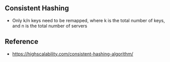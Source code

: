 ## Consistent Hashing
* Only k/n keys need to be remapped, where k is the total number of keys, and n is the total number of servers


## Reference
* https://highscalability.com/consistent-hashing-algorithm/

